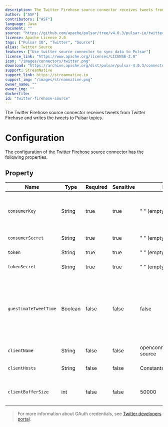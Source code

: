 ```yaml
---
description: The Twitter Firehose source connector receives tweets from Twitter Firehose and writes the tweets to Pulsar topics.
author: ["ASF"]
contributors: ["ASF"]
language: Java
document: ""
source: "https://github.com/apache/pulsar/tree/v4.0.3/pulsar-io/twitter"
license: Apache License 2.0
tags: ["Pulsar IO", "Twitter", "Source"]
alias: Twitter Source
features: ["Use twitter source connector to sync data to Pulsar"]
license_link: "https://www.apache.org/licenses/LICENSE-2.0"
icon: "/images/connectors/twitter.png"
download: "https://archive.apache.org/dist/pulsar/pulsar-4.0.3/connectors/pulsar-io-twitter-4.0.3.nar"
support: StreamNative
support_link: https://streamnative.io
support_img: "/images/streamnative.png"
owner_name: ""
owner_img: ""
dockerfile: 
id: "twitter-firehose-source"
---
```


The Twitter Firehose source connector receives tweets from Twitter Firehose and writes the tweets to Pulsar topics.

# Configuration

The configuration of the Twitter Firehose source connector has the following properties.

## Property

| Name                  | Type    | Required | Sensitive | Default                      | Description                                                                                                                                                                    |
|-----------------------|---------|----------|-----------|------------------------------|--------------------------------------------------------------------------------------------------------------------------------------------------------------------------------|
| `consumerKey`         | String  | true     | true      | " " (empty string)           | The twitter OAuth consumer key.<br><br>For more information, see [Access tokens](https://developer.twitter.com/en/docs/basics/authentication/guides/access-tokens).            |
| `consumerSecret`      | String  | true     | true      | " " (empty string)           | The twitter OAuth consumer secret.                                                                                                                                             |
| `token`               | String  | true     | true      | " " (empty string)           | The twitter OAuth token.                                                                                                                                                       |
| `tokenSecret`         | String  | true     | true      | " " (empty string)           | The twitter OAuth secret.                                                                                                                                                      |
| `guestimateTweetTime` | Boolean | false    | false     | false                        | Most firehose events have null createdAt time.<br><br>If `guestimateTweetTime` set to true, the connector estimates the createdTime of each firehose event to be current time. |
| `clientName`          | String  | false    | false     | openconnector-twitter-source | The twitter firehose client name.                                                                                                                                              |
| `clientHosts`         | String  | false    | false     | Constants.STREAM_HOST        | The twitter firehose hosts to which client connects.                                                                                                                           |
| `clientBufferSize`    | int     | false    | false     | 50000                        | The buffer size for buffering tweets fetched from twitter firehose.                                                                                                            |

> For more information about OAuth credentials, see [Twitter developers portal](https://developer.twitter.com/en.html).
